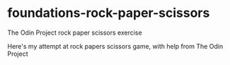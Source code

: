 # foundations-rock-paper-scissors
The Odin Project rock paper scissors exercise

Here's my attempt at rock papers scissors game, with help from The Odin Project